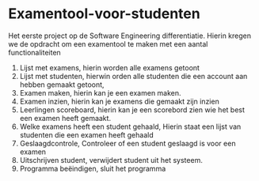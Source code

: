 # Examentool-voor-studenten
Het eerste project op de Software Engineering differentiatie.
Hierin kregen we de opdracht om een examentool te maken met een aantal functionaliteiten

1. Lijst met examens, hierin worden alle examens getoont
2. Lijst met studenten, hierwin orden alle studenten die een account aan hebben gemaakt getoont,
3. Examen maken, hierin kan je een examen maken.
4. Examen inzien, hierin kan je examens die gemaakt zijn inzien
5. Leerlingen scoreboard, hierin kan je een scorebord zien wie het best een examen heeft gemaakt.
6. Welke examens heeft een student gehaald, Hierin staat een lijst van studenten die een examen heeft gehaald
7. Geslaagdcontrole, Controleer of een student geslaagd is voor een examen
8. Uitschrijven student, verwijdert student uit het systeem.
9. Programma beëindigen, sluit het programma
